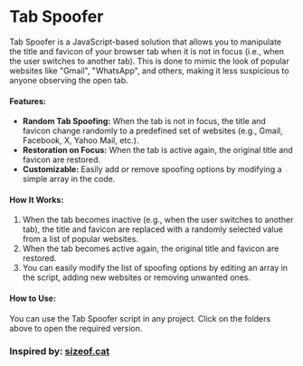# Tab Spoofer

Tab Spoofer is a JavaScript-based solution that allows you to manipulate the title and favicon of your browser tab when it is not in focus (i.e., when the user switches to another tab). This is done to mimic the look of popular websites like "Gmail", "WhatsApp", and others, making it less suspicious to anyone observing the open tab.

#### Features:

- **Random Tab Spoofing:** When the tab is not in focus, the title and favicon change randomly to a predefined set of websites (e.g., Gmail, Facebook, X, Yahoo Mail, etc.).
- **Restoration on Focus:** When the tab is active again, the original title and favicon are restored.
- **Customizable:** Easily add or remove spoofing options by modifying a simple array in the code.

#### How It Works:

1. When the tab becomes inactive (e.g., when the user switches to another tab), the title and favicon are replaced with a randomly selected value from a list of popular websites.
2. When the tab becomes active again, the original title and favicon are restored.
3. You can easily modify the list of spoofing options by editing an array in the script, adding new websites or removing unwanted ones.

#### How to Use:

You can use the Tab Spoofer script in any project. Click on the folders above to open the required version.

### Inspired by: [sizeof.cat](https://sizeof.cat/)

